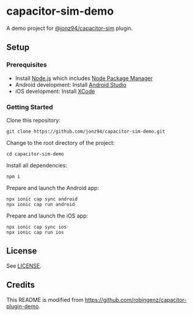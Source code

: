# capacitor-sim-demo

A demo project for [@jonz94/capacitor-sim](https://github.com/jonz94/capacitor-sim) plugin.

## Setup

### Prerequisites

- Install [Node.js](https://nodejs.org) which includes [Node Package Manager](https://www.npmjs.com/get-npm)
- Android development: Install [Android Studio](https://developer.android.com/studio)
- iOS development: Install [XCode](https://apps.apple.com/de/app/xcode/id497799835?mt=12)

### Getting Started

Clone this repository:

```
git clone https://github.com/jonz94/capacitor-sim-demo.git
```

Change to the root directory of the project:

```
cd capacitor-sim-demo
```

Install all dependencies:

```
npm i
```

Prepare and launch the Android app:

```
npx ionic cap sync android
npx ionic cap run android
```

Prepare and launch the iOS app:

```
npx ionic cap sync ios
npx ionic cap run ios
```

## License

See [LICENSE](https://github.com/jonz94/capacitor-sim-demo/blob/main/LICENSE).

## Credits

This README is modified from https://github.com/robingenz/capacitor-plugin-demo.
